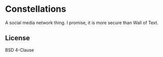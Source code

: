 # Constellations
A social media network thing. I promise, it is more secure than Wall of Text.

## License
BSD 4-Clause